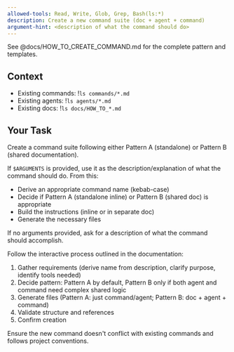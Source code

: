 ```yaml
---
allowed-tools: Read, Write, Glob, Grep, Bash(ls:*)
description: Create a new command suite (doc + agent + command)
argument-hint: <description of what the command should do>
---
```


See @docs/HOW_TO_CREATE_COMMAND.md for the complete pattern and templates.

## Context

- Existing commands: !`ls commands/*.md`
- Existing agents: !`ls agents/*.md`
- Existing docs: !`ls docs/HOW_TO_*.md`

## Your Task

Create a command suite following either Pattern A (standalone) or Pattern B (shared documentation).

If `$ARGUMENTS` is provided, use it as the description/explanation of what the command should do. From this:
- Derive an appropriate command name (kebab-case)
- Decide if Pattern A (standalone inline) or Pattern B (shared doc) is appropriate
- Build the instructions (inline or in separate doc)
- Generate the necessary files

If no arguments provided, ask for a description of what the command should accomplish.

Follow the interactive process outlined in the documentation:
1. Gather requirements (derive name from description, clarify purpose, identify tools needed)
2. Decide pattern: Pattern A by default, Pattern B only if both agent and command need complex shared logic
3. Generate files (Pattern A: just command/agent; Pattern B: doc + agent + command)
4. Validate structure and references
5. Confirm creation

Ensure the new command doesn't conflict with existing commands and follows project conventions.
